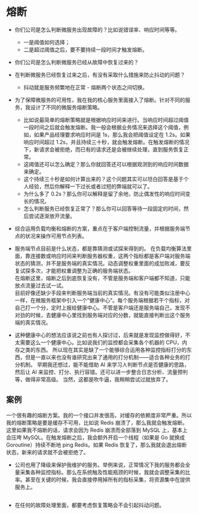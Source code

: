 # 熔断
- 你们公司是怎么判断微服务出现故障的？比如说错误率、响应时间等等。
  - 一是阈值如何选择；
  - 二是超过阈值之后，要不要持续一段时间才触发熔断。
- 你们公司是怎么判断微服务已经从故障中恢复过来的？
- 在判断微服务已经恢复过来之后，有没有采取什么措施来防止抖动的问题？
  - 抖动就是服务频繁地在正常 - 熔断两个状态之间切换。

- 为了保障微服务的可用性，我在我的核心服务里面接入了熔断。针对不同的服务，我设计了不同的微服务熔断策略。
  - 比如说最简单的熔断策略就是根据响应时间来进行。当响应时间超过阈值一段时间之后就会触发熔断。我一般会根据业务情况来选择这个阈值，例如，如果产品经理要求响应时间是 1s，那么我会把阈值设定在 1.2s。如果响应时间超过 1.2s，并且持续三十秒，就会触发熔断。在触发熔断的情况下，新请求会被拒绝，而已有的请求还是会被继续处理，直到服务恢复正常。
  - 这阈值还可以怎么确定？那么你就回答还可以根据观测到的响应时间数据来确定。
  - 这个持续三十秒是如何计算出来的？这个问题其实可以坦白回答是基于个人经验，然后你解释一下过长或者过短的弊端就可以了。
  - 为什么多了 0.2s？那么你可以解释是留了余地，防止偶发性的响应时间变长的情况。
  - 怎么判断服务已经恢复正常了？那么你可以回答等待一段固定的时间，然后尝试逐渐放开流量。
- 综合运用负载均衡和熔断的方案，重点在于客户端控制流量，并根据服务端节点的状况来操作可用节点列表。
- 服务端节点目前是什么状态，都是靠猜测或试探来得到的。
  在负载均衡算法里面，靠连接数或响应时间来判断服务器权重，这两个指标都是客户端对服务端状态的猜测，并不是服务端的真实情况。动态调整权重里面的成加败减，要反复试探多次，才能把权重调整为正确的服务端状态。  
  在熔断这里，熔断之后到底恢复没有，不管是服务端和客户端都不知道，只能放点流量过去试一试。  
  目前好像还缺少手段来判断服务端当前的真实情况。有没有可能类似注册中心一样，在微服务框架中引入一个”健康中心“。每个服务端根据若干个指标，对自己打一个分，定时上报给健康中心。不管是客户端还是服务端自己，发现不对劲的时候，去健康中心里找到服务端对应的分数，就能直接判断出这个服务端的真实情况。
- 这种健康中心的想法应该说之前也有人探讨过，后来就是发现监控做得好，不太需要这么一个健康中心。比如说我们的监控都会采集各个机器的 CPU，内存之类的东西。
  所以现在其实是缺了一个能够综合运用各种监控指标打分的东西，但是一直以来也没有谁研究出来了通用的打分机制——适合各种业务的打分机制。
  早期我还想过，能不能借助 AI 来学习人判断节点是否健康的思路，然后让 AI 来监控、打分、执行容错。还可以进一步整合日志分析、流量预判等，做得非常高级。
  当然，这都是吹牛逼，我稍稍尝试过就放弃了。
## 案例
一个很有趣的熔断方案。我的一个接口并发很高，对缓存的依赖度非常严重。所以我的熔断策略是要是缓存不可用，比如说 Redis 崩溃了，那么我就会触发熔断。这里如果我不熔断的话，请求会因为 Redis 崩溃而全部落到 MySQL 上，基本上会压垮 MySQL。在触发熔断之后，我会额外开启一个线程（如果是 Go 就换成 Goroutine）持续不断地 ping Redis。如果 Redis 恢复了，那么我就会退出熔断状态，新来的请求就不会被拒绝了。

- 公司也用了降级来保护我维护的服务。举例来说，正常情况下我的服务都会全量采集各种监控指标。那么在系统触及性能瓶颈的时候，我就会调整采集的比率。甚至在关键的时候，我会直接停用掉所有的指标采集，将资源集中在提供服务上。

##
- 在任何的故障处理里面，都要考虑恢复策略会不会引起抖动问题。